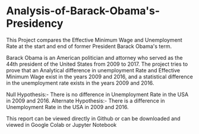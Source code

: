 # Analysis-of-Barack-Obama's-Presidency
This Project compares the Effective Minimum Wage and Unemployment Rate at the start and end of former President Barack Obama's term.

Barack Obama is an American politician and attorney who served as the 44th president of the United States from 2009 to 2017. The project tries to prove that an Analytical difference in unemployment Rate and Effective Minimum Wage exist in the years 2009 and 2016, and a statistical difference in the unemployment rate exists in the years 2009 and 2016.

Null Hypothesis:- There is no difference in Unemployment Rate in the USA in 2009 and 2016. Alternate Hypothesis:- There is a difference in Unemployment Rate in the USA in 2009 and 2016.

This report can be viewed directly in Github or can be downloaded and viewed in Google Colab or Jupyter Notebook


